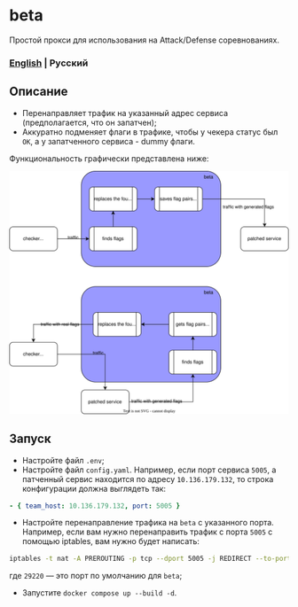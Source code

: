 # beta

Простой прокси для использования на Attack/Defense соревнованиях.

### [English](https://github.com/aaltgod/beta/blob/master/README.md) | Русский

## Описание

- Перенаправляет трафик на указанный адрес сервиса (предполагается, что он запатчен);
- Аккуратно подменяет флаги в трафике, чтобы у чекера статус был `ОК`, а у запатченного сервиса - dummy флаги.

Функциональность графически представлена ниже:

![alt text](/docs/scheme.svg)

## Запуск

- Настройте файл `.env`;
- Настройте файл `config.yaml`. Например, если порт сервиса `5005`, а патченный сервис находится по адресу `10.136.179.132`, то строка конфигурации должна выглядеть так:

```yml
- { team_host: 10.136.179.132, port: 5005 }
```

- Настройте перенаправление трафика на `beta` с указанного порта. Например, если вам нужно перенаправить трафик с порта `5005` с помощью iptables, вам нужно будет написать:

```sh
iptables -t nat -A PREROUTING -p tcp --dport 5005 -j REDIRECT --to-port 29220
```

где `29220` — это порт по умолчанию для `beta`;

- Запустите `docker compose up --build -d`.
